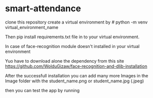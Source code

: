# smart-attendance

clone this repository
 create a virtual environment by # python -m venv virtual_environment_name

Then pip install requirements.txt file in to your virtual environment.

In case of face-recognition module doesn't installed in your virtual environment

Yuo have to download alone the dependency from this site  https://github.com/WolduGizaw/face-recognition-and-dlib-installation

After the successfull installation you can add many more Images in the Image folder with the student_name.png or student_name.jpg (.jpeg)

then you can test the app by running 

 
